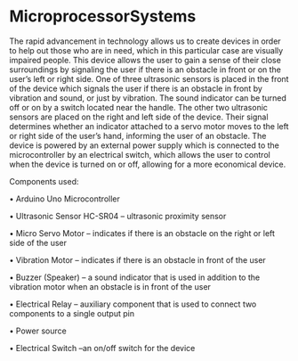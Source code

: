 # MicroprocessorSystems

The rapid advancement in technology allows us to create devices in order to help out those who are in need, which in this particular case are visually impaired people. This device allows the user to gain a sense of their close surroundings by signaling the user if there is an obstacle in front or on the user’s left or right side. One of three ultrasonic sensors is placed in the front of the device which signals the user if there is an obstacle in front by vibration and sound, or just by vibration. The sound indicator can be turned off or on by a switch located near the handle. The other two ultrasonic sensors are placed on the right and left side of the device. Their signal determines whether an indicator attached to a servo motor moves to the left or right side of the user’s hand, informing the user of an obstacle. The device is powered by an external power supply which is connected to the microcontroller by an electrical switch, which allows the user to control when the device is turned on or off, allowing for a more economical device. 

Components used:

•	Arduino Uno Microcontroller

•	Ultrasonic Sensor HC-SR04 – ultrasonic proximity sensor

•	Micro Servo Motor – indicates if there is an obstacle on the right or left side of the user

•	Vibration Motor – indicates if there is an obstacle in front of the user

•	Buzzer (Speaker) – a sound indicator that is used in addition to the vibration motor when an obstacle is in front of the user

•	Electrical Relay – auxiliary component that is used to connect two components to a single output pin

•	Power source

•	Electrical Switch –an on/off switch for the device


